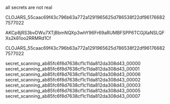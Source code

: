 all secrets are not real


CLOJARS_55caac69f43c796b63a772a1291965625d786538f22df961766827577022

AKCp8jRS3bvDWu7XTjBbmNQXp3whY96Fr69aRUMBFSPP6TCGjXaNSLQFXs2k81oo2RRMRd1Cf

CLOJARS_55caac69f43c796b63a772a1291965625d786538f22df961766827577022

secret_scanning_ab85fc6f8d7638cf1c11da812da308d43_00000
secret_scanning_ab85fc6f8d7638cf1c11da812da308d43_00001
secret_scanning_ab85fc6f8d7638cf1c11da812da308d43_00006
secret_scanning_ab85fc6f8d7638cf1c11da812da308d43_00002
secret_scanning_ab85fc6f8d7638cf1c11da812da308d43_00003
secret_scanning_ab85fc6f8d7638cf1c11da812da308d43_00005
secret_scanning_ab85fc6f8d7638cf1c11da812da308d43_00007
 
